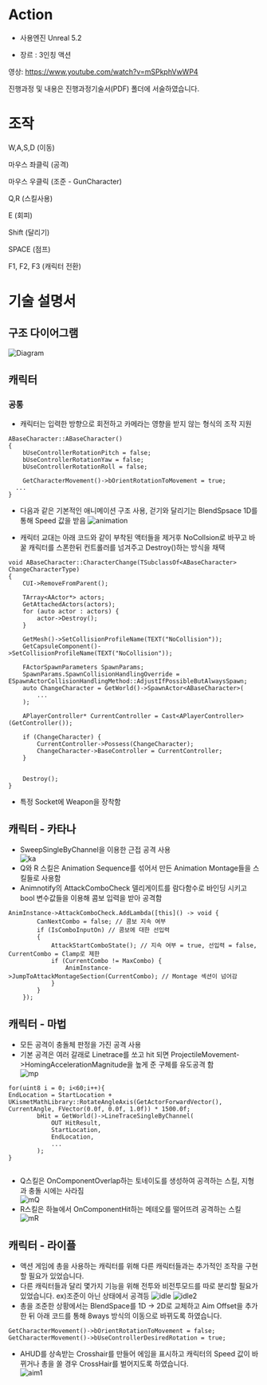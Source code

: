 # Action
- 사용엔진 Unreal 5.2
  
- 장르 : 3인칭 액션

영상:
https://www.youtube.com/watch?v=mSPkphVwWP4

진행과정 및 내용은 진행과정기술서(PDF) 폴더에 서술하였습니다. 

# 조작
W,A,S,D (이동)  
  
마우스 좌클릭 (공격)  
  
마우스 우클릭 (조준 - GunCharacter)  
  
Q,R (스킬사용)  
  
E (회피)  

Shift (달리기)  
  
SPACE (점프)  
  
F1, F2, F3 (캐릭터 전환)  


# 기술 설명서
## 구조 다이어그램
![Diagram](https://github.com/sfc7/Action/assets/124154607/e97dcd46-717a-4c77-9a48-6f0e8cc26091)

## 캐릭터
### 공통
- 캐릭터는 입력한 방향으로 회전하고 카메라는 영향을 받지 않는 형식의 조작 지원
```
ABaseCharacter::ABaseCharacter()
{
	bUseControllerRotationPitch = false;
	bUseControllerRotationYaw = false;
	bUseControllerRotationRoll = false;

	GetCharacterMovement()->bOrientRotationToMovement = true;
  ...
}
```
  
- 다음과 같은 기본적인 애니메이션 구조 사용, 걷기와 달리기는 BlendSpsace 1D를 통해 Speed 값을 받음 
![animation](https://github.com/sfc7/Action/assets/124154607/652ceb9b-e0d9-4c43-bc8f-82977fe34e92)
  
- 캐릭터 교대는 아래 코드와 같이 부착된 액터들을 제거후 NoCollsion로 바꾸고 바꿀 캐릭터를 스폰한뒤 컨트롤러를 넘겨주고 Destroy()하는 방식을 채택 
```
void ABaseCharacter::CharacterChange(TSubclassOf<ABaseCharacter> ChangeCharacterType)
{
	CUI->RemoveFromParent();

	TArray<AActor*> actors;
	GetAttachedActors(actors);
	for (auto actor : actors) {
		actor->Destroy();
	}

	GetMesh()->SetCollisionProfileName(TEXT("NoCollision"));
	GetCapsuleComponent()->SetCollisionProfileName(TEXT("NoCollision"));

	FActorSpawnParameters SpawnParams;
	SpawnParams.SpawnCollisionHandlingOverride = ESpawnActorCollisionHandlingMethod::AdjustIfPossibleButAlwaysSpawn;
	auto ChangeCharacter = GetWorld()->SpawnActor<ABaseCharacter>(
		...
	);

	APlayerController* CurrentController = Cast<APlayerController>(GetController());

	if (ChangeCharacter) {
		CurrentController->Possess(ChangeCharacter);
		ChangeCharacter->BaseController = CurrentController;
	}


	Destroy();
}
```

- 특정 Socket에 Weapon을 장착함
 
## 캐릭터 - 카타나
- SweepSingleByChannel을 이용한 근접 공격 사용   
  ![ka](https://github.com/sfc7/Action/assets/124154607/093a8c28-9650-4fbe-98bb-71e22caf7a3e)   
- Q와 R 스킬은 Animation Sequence를 섞어서 만든 Animation Montage들을 스킬들로 사용함
- Animnotify의 AttackComboCheck 델리게이트를 람다함수로 바인딩 시키고 bool 변수값들을 이용해 콤보 입력을 받아 공격함
```
AnimInstance->AttackComboCheck.AddLambda([this]() -> void {
		CanNextCombo = false; // 콤보 지속 여부
		if (IsComboInputOn) // 콤보에 대한 선입력 
		{
			AttackStartComboState(); // 지속 여부 = true, 선입력 = false, CurrentCombo = Clamp로 제한
			if (CurrentCombo != MaxCombo) {
				AnimInstance->JumpToAttackMontageSection(CurrentCombo); // Montage 섹션이 넘어감
			}
		}
	});
```
     
## 캐릭터 - 마법
- 모든 공격이 충돌체 판정을 가진 공격 사용
- 기본 공격은 여러 갈래로 Linetrace를 쏘고 hit 되면 ProjectileMovement->HomingAccelerationMagnitude을 높게 준 구체를 유도공격 함   
  ![mp](https://github.com/sfc7/Action/assets/124154607/a0c681dc-c1aa-4915-aed9-16d5b7dc2668)   
```
for(uint8 i = 0; i<60;i++){
EndLocation = StartLocation + UKismetMathLibrary::RotateAngleAxis(GetActorForwardVector(), CurrentAngle, FVector(0.0f, 0.0f, 1.0f)) * 1500.0f;
		bHit = GetWorld()->LineTraceSingleByChannel(
			OUT HitResult,
			StartLocation,
			EndLocation,
			...
		);	
}
   
```  
- Q스킬은 OnComponentOverlap하는 토네이도를 생성하여 공격하는 스킬, 지형과 충돌 시에는 사라짐   
  ![mQ](https://github.com/sfc7/Action/assets/124154607/ae4927e4-769d-4ed2-b77a-fac6f631e9dd)   
- R스킬은 하늘에서 OnComponentHit하는 메테오를 떨어뜨려 공격하는 스킬   
  ![mR](https://github.com/sfc7/Action/assets/124154607/7cb70a4a-a77e-4ea4-a466-6a8feceeca65)   

## 캐릭터 - 라이플   
- 액션 게임에 총을 사용하는 캐릭터를 위해 다른 캐릭터들과는 추가적인 조작을 구현할 필요가 있었습니다.
- 다른 캐릭터들과 달리 몇가지 기능을 위해 전투와 비전투모드를 따로 분리할 필요가 있었습니다. ex)조준이 아닌 상태에서 공격등
   ![idle](https://github.com/sfc7/Action/assets/124154607/109d805d-c844-46e5-b360-3e6a32ed0cdc)   ![idle2](https://github.com/sfc7/Action/assets/124154607/f237860b-61e8-4146-a835-85cda7b7ea4b)
- 총을 조준한 상황에서는 BlendSpace를 1D -> 2D로 교체하고 Aim Offset을 추가한 뒤 아래 코드를 통해 8ways 방식의 이동으로 바뀌도록 하였습니다.
  
```
GetCharacterMovement()->bOrientRotationToMovement = false;
GetCharacterMovement()->bUseControllerDesiredRotation = true;
```
- AHUD를 상속받는 Crosshair를 만들어 에임을 표시하고 캐릭터의 Speed 값이 바뀌거나 총을 쏠 경우 CrossHair를 벌어지도록 하였습니다.   
![aim1](https://github.com/sfc7/Action/assets/124154607/da2791ee-c6bf-426e-82f8-befe2ed804f3)

